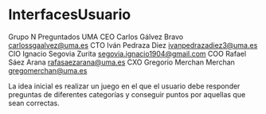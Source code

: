 # InterfacesUsuario
Grupo N    Preguntados UMA
CEO  Carlos Gálvez Bravo  carlossgaalvez@uma.es
CTO  Iván Pedraza Diez  ivanpedrazadiez3@uma.es
CIO  Ignacio Segovia Zurita segovia.ignacio1904@gmail.com
COO  Rafael Sáez Arana  rafasaezarana@uma.es
CXO  Gregorio Merchan Merchan gregomerchan@uma.es

La idea inicial es realizar un juego en el que el usuario debe responder preguntas de diferentes categorías y conseguir puntos por aquellas que sean correctas.
